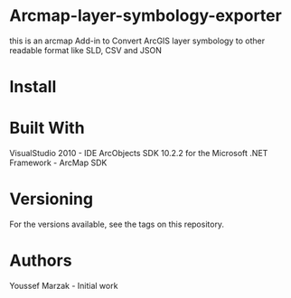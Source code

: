 # Arcmap-layer-symbology-exporter
this is an arcmap Add-in to Convert ArcGIS layer symbology to other readable format like SLD, CSV and JSON

# Install


# Built With
VisualStudio 2010 - IDE
ArcObjects SDK 10.2.2 for the Microsoft .NET Framework - ArcMap SDK

# Versioning
For the versions available, see the tags on this repository.

# Authors
Youssef Marzak - Initial work
